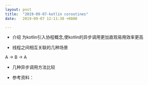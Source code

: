 ```yaml
---
layout: post
title:  "2019-09-07-kotlin coroutines"
date:   2019-09-07 12:11:30 +0800

---
```

* 介绍
为kotlin引入协程概念,使kotlin的异步调用更加直观易用效率更高

* 线程之间相互关联的几种场景

A -> B -> A


* 几种异步调用方法比较



* 参考资料：


